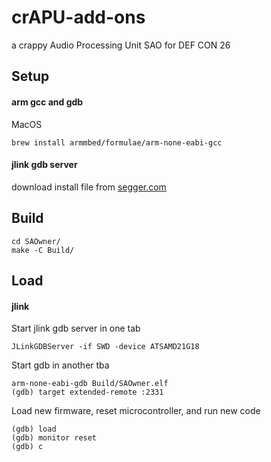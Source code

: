 # crAPU-add-ons
a crappy Audio Processing Unit SAO for DEF CON 26

## Setup

#### arm gcc and gdb

MacOS

```
brew install armmbed/formulae/arm-none-eabi-gcc
```

#### jlink gdb server

download install file from [segger.com](https://www.segger.com/products/debug-probes/j-link/tools/j-link-gdb-server/about-j-link-gdb-server/)

## Build

```
cd SAOwner/
make -C Build/
```

## Load

#### jlink

Start jlink gdb server in one tab

```
JLinkGDBServer -if SWD -device ATSAMD21G18
```

Start gdb in another tba

```
arm-none-eabi-gdb Build/SAOwner.elf
(gdb) target extended-remote :2331
```

Load new firmware, reset microcontroller, and run new code

```
(gdb) load
(gdb) monitor reset
(gdb) c
```
